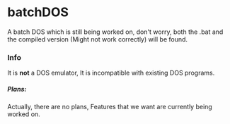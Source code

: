 # batchDOS
A batch DOS which is still being worked on, don't worry, both the .bat and the compiled version (Might not work correctly) will be found.

### Info
It is **not** a DOS emulator, It is incompatible with existing DOS programs.

##### Plans:
Actually, there are no plans, Features that we want are currently being worked on.
